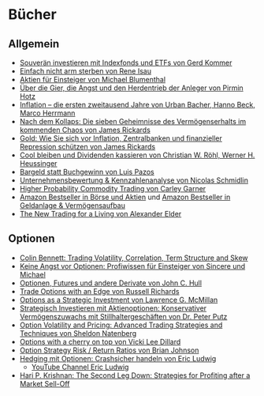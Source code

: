 Bücher
======


Allgemein
---------

- [Souverän investieren mit Indexfonds und ETFs von Gerd Kommer](https://www.campus.de/buecher-campus-verlag/finanzen/geld-/-bank-/-boerse/souveraen_investieren_mit_indexfonds_und_etfs-14862.html)
- [Einfach nicht arm sterben von Rene Isau](https://www.amazon.de/Einfach-nicht-sterben-Verm%C3%B6gensbildung-voranbringst-ebook/dp/B087699F1K)
- [Aktien für Einsteiger von Michael Blumenthal](https://www.amazon.de/Aktien-f%C3%BCr-Einsteiger-Investment-Ratgeber-konservativem/dp/B098GJDC4C)
- [Über die Gier, die Angst und den Herdentrieb der Anleger von Pirmin Hotz](https://www.buecher.de/shop/investment/ueber-die-gier-die-angst-und-den-herdentrieb-der-anleger/hotz-pirmin/products_products/detail/prod_id/60709732/)
- [Inflation – die ersten zweitausend Jahre von Urban Bacher, Hanno Beck, Marco Herrmann](https://fazbuch.de/produkt/inflation-die-ersten-zweitausend-jahre/)
- [Nach dem Kollaps: Die sieben Geheimnisse des Vermögenserhalts im kommenden Chaos von James Rickards ](https://www.amazon.de/Nach-dem-Kollaps-Geheimnisse-Verm%C3%B6genserhalts/dp/3959722494)
- [Gold: Wie Sie sich vor Inflation, Zentralbanken und finanzieller Repression schützen von James Rickards](https://amazon.de/Gold-Inflation-Zentralbanken-finanzieller-Repression/dp/3959720009/)
- [Cool bleiben und Dividenden kassieren von Christian W. Röhl, Werner H. Heussinger](https://www.buecher.de/shop/kapitalanlage/cool-bleiben-und-dividenden-kassieren/roehl-christian-w-heussinger-werner-h-/products_products/detail/prod_id/44339788/)
- [Bargeld statt Buchgewinn von Luis Pazos](https://www.buecher.de/shop/investment/bargeld-statt-buchgewinn/pazos-luis/products_products/detail/prod_id/47029270/session/nh8amj0dsdh20b78tnlv21je0e/)
- [Unternehmensbewertung & Kennzahlenanalyse von Nicolas Schmidlin](http://www.vahlen.de/productview.aspx?product=31026833&medium=print)
- [Higher Probability Commodity Trading von Carley Garner](https://www.amazon.de/HIGHER-PROBABILITY-COMMODITY-TRADING-Comprehensive/dp/1942545525)
- [Amazon Bestseller in Börse und Aktien](https://www.amazon.de/gp/bestsellers/books/188794/ref=zg_bs_nav_b_2_120) und
  [Amazon Bestseller in Geldanlage & Vermögensaufbau](https://www.amazon.de/gp/bestsellers/books/189094/ref=zg_bs_nav_b_2_120)
- [The New Trading for a Living von Alexander Elder](https://www.amazon.de/-/en/Alexander-Elder/dp/1118443926/ref=sr_1_1)


Optionen
--------

- [Colin Bennett: Trading Volatility, Correlation, Term Structure and Skew](https://www.trading-volatility.com/)
- [Keine Angst vor Optionen: Profiwissen für Einsteiger von Sincere und Michael](https://www.amazon.de/Keine-Angst-vor-Optionen-Profiwissen/dp/3864707161/)
- [Optionen, Futures und andere Derivate von John C. Hull](https://www.amazon.de/Optionen-Futures-Derivate-Pearson-Studium/dp/3868943498/)
- [Trade Options with an Edge von Russell Richards](https://www.amazon.de/Trade-Options-Edge-Russell-Richards/dp/1524538183)
- [Options as a Strategic Investment von Lawrence G. McMillan](https://www.amazon.de/Options-as-Strategic-Investment-Fifth/dp/0735204659)
- [Strategisch Investieren mit Aktienoptionen: Konservativer Vermögenszuwachs mit Stillhaltergeschäften von Dr. Peter Putz](https://www.amazon.de/Strategisch-Investieren-Aktienoptionen-Verm%C3%B6genszuwachs-Stillhaltergesch%C3%A4ften/dp/1491065850/)
- [Option Volatility and Pricing: Advanced Trading Strategies and Techniques von Sheldon Natenberg](https://www.amazon.de/Option-Volatility-Pricing-Strategies-Techniques/dp/0071818774/)
- [Options with a cherry on top von Vicki Lee Dillard](https://www.amazon.de/Options-cherry-top-eBook-English-ebook/dp/B0842ZLMRX)
- [Option Strategy Risk / Return Ratios von Brian Johnson](https://www.amazon.de/Option-Strategy-Risk-Return-Ratios/dp/0692028293)
- [Hedging mit Optionen: Crashsicher handeln von Eric Ludwig](https://www.amazon.de/gp/product/B09MQSHFLX/)
   - [YouTube Channel Eric Ludwig](https://www.youtube.com/channel/UCwgdQVab9bjcW8PFPXzQqgQ/videos)
- [Hari P. Krishnan: The Second Leg Down: Strategies for Profiting after a Market Sell-Off](https://www.amazon.de/Second-Leg-Down-Strategies-Profiting/dp/1119219086)



